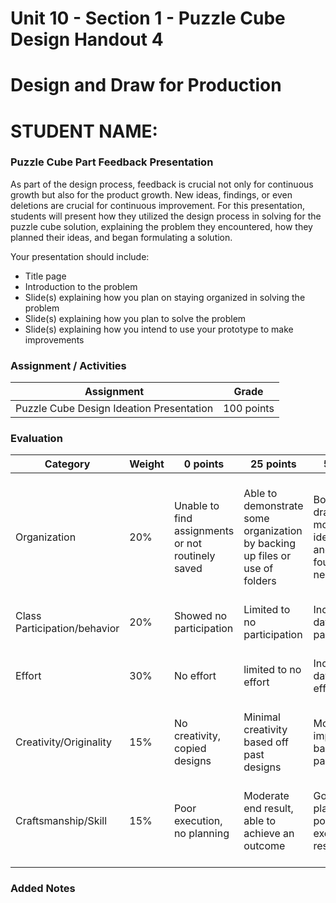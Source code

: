 # Unit 10 - Section 1 - Puzzle Cube Design Handout 4

# Design and Draw for Production

# STUDENT NAME:

### Puzzle Cube Part Feedback Presentation
As part of the design process, feedback is crucial not only for continuous growth but also for the product growth. New ideas, findings, or even deletions are crucial for continuous improvement. For this presentation, students will present how they utilized the design process in solving for the puzzle cube solution, explaining the problem they encountered, how they planned their ideas, and began formulating a solution.

Your presentation should include:
- Title page
- Introduction to the problem
- Slide(s) explaining how you plan on staying organized in solving the problem
- Slide(s) explaining how you plan to solve the problem
- Slide(s) explaining how you intend to use your prototype to make improvements

### Assignment / Activities

| Assignment  | Grade |
| ------------- | ------------- |
| Puzzle Cube Design Ideation Presentation  | 100 points |

### Evaluation
| Category | Weight | 0 points  | 25 points | 50 points | 75 points | 100 points |
| ------------- | ------------- | ------------- | ------------- | ------------- | ------------- | ------------- |
| Organization | 20% | Unable to find assignments or not routinely saved | Able to demonstrate some organization by backing up files or use of folders | Both drawings and models are identifiable and can be found if needed | All drawings are in a folder and models organized by folders in Google Drive | All drawings are in a folder labeled correctly and models organized by folders in Google Drive labeled correctly |
| Class Participation/behavior | 20% | Showed no participation | Limited to no participation | Inconsistent day-to-day participation | Participated only when needed  | Engaged daily and actively participated |
| Effort | 30% | No effort | limited to no effort | Inconsistent day-to-day effort | Showed effort only when needed or routinely directed | Continuous day-to-day effort with or without direction |
| Creativity/Originality | 15% | No creativity, copied designs | Minimal creativity based off past designs | Moderate improvements based off past designs | Complete overhaul of past or found designs | Completely new idea/design |
| Craftsmanship/Skill | 15% | Poor execution, no planning | Moderate end result, able to achieve an outcome | Good planning but poorly executed end result | Good planning and good end result although not what had been designed or communicated | Great planning & execution able to achieve what had been designed or communicated |

### Added Notes
